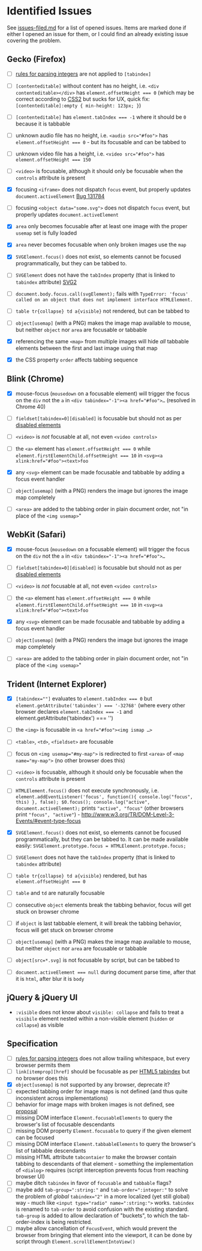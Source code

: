 # Identified Issues #

See [issues-filed.md](issues-filed.md) for a list of opened issues. Items are marked done if either I opened an issue for them, or I could find an already existing issue covering the problem.


## Gecko (Firefox) ##

* [ ] [rules for parsing integers](http://www.w3.org/TR/html5/infrastructure.html#rules-for-parsing-integers) are not applied to `[tabindex]`
* [ ] `[contenteditable]` without content has no height, i.e. `<div contenteditable></div>` has `element.offsetHeight === 0` (which may be correct according to [CSS2](http://www.w3.org/TR/CSS2/visudet.html#normal-block) but sucks for UX, quick fix: `[contenteditable]:empty { min-height: 123px; }`)
* [ ] `[contenteditable]` has `element.tabIndex === -1` where it should be `0` because it is tabbable
* [ ] unknown audio file has no height, i.e. `<audio src="#foo">` has `element.offsetHeight === 0` - but its focusable and can be tabbed to
* [ ] unknown video file has a height, i.e. `<video src="#foo">` has `element.offsetHeight === 150`
* [ ] `<video>` is focusable, although it should only be focusable when the `controls` attribute is present
* [x] focusing `<iframe>` does not dispatch `focus` event, but properly updates `document.activeElement` [Bug 131784](https://bugzilla.mozilla.org/show_bug.cgi?id=131784)
* [ ] focusing `<object data="some.svg">` does not dispatch `focus` event, but properly updates `document.activeElement`
* [x] `area` only becomes focusable after at least one image with the proper `usemap` set is fully loaded
* [x] `area` never becomes focusable when only broken images use the `map`
* [x] `SVGElement.focus()` does not exist, so elements cannot be focused programmatically, but they can be tabbed to.
* [ ] `SVGElement` does not have the `tabIndex` property (that is linked to `tabindex` attribute) [SVG2](https://svgwg.org/svg2-draft/interact.html#sequential-focus-navigation-and-the-tabindex-attribute)
* [ ] `document.body.focus.call(svgElement);` fails with `TypeError: 'focus' called on an object that does not implement interface HTMLElement.`
* [ ] `table tr{collapse} td a{visible}` not rendered, but can be tabbed to
* [ ] `object[usemap]` (with a PNG) makes the image map available to mouse, but neither `object` nor `area` are focusable or tabbable
* [x] referencing the same `<map>` from multiple images will hide *all* tabbable elements between the first and last image using that map
* [x] the CSS property `order` affects tabbing sequence


## Blink (Chrome) ##

* [x] mouse-focus (`mousedown` on a focusable element) will trigger the focus on the `div` not the `a` in `<div tabindex="-1"><a href="#foo">…` (resolved in Chrome 40)
* [ ] `fieldset[tabindex=0][disabled]` is focusable but should not as per [disabled elements](http://www.w3.org/TR/html5/disabled-elements.html#concept-element-disabled)
* [ ] `<video>` is *not* focusable at all, not even `<video controls>`
* [ ] the `<a>` element has `element.offsetHeight === 0` while `element.firstElementChild.offsetHeight === 10` in `<svg><a xlink:href="#foo"><text>foo`
* [x] any `<svg>` element can be made focusable and tabbable by adding a focus event handler
* [ ] `object[usemap]` (with a PNG) renders the image but ignores the image map completely
* [ ] `<area>` are added to the tabbing order in plain document order, not "in place of the `<img usemap>`"


## WebKit (Safari) ##

* [x] mouse-focus (`mousedown` on a focusable element) will trigger the focus on the `div` not the `a` in `<div tabindex="-1"><a href="#foo">…`
* [ ] `fieldset[tabindex=0][disabled]` is focusable but should not as per [disabled elements](http://www.w3.org/TR/html5/disabled-elements.html#concept-element-disabled)
* [ ] `<video>` is *not* focusable at all, not even `<video controls>`
* [ ] the `<a>` element has `element.offsetHeight === 0` while `element.firstElementChild.offsetHeight === 10` in `<svg><a xlink:href="#foo"><text>foo`
* [x] any `<svg>` element can be made focusable and tabbable by adding a focus event handler
* [ ] `object[usemap]` (with a PNG) renders the image but ignores the image map completely
* [ ] `<area>` are added to the tabbing order in plain document order, not "in place of the `<img usemap>`"


## Trident (Internet Explorer) ##

* [x] `[tabindex=""]` evaluates to `element.tabIndex === 0` but `element.getAttribute('tabindex') === '-32768'` (where every other browser declares `element.tabIndex === -1` and element.getAttribute('tabindex') === '')
* [ ] the `<img>` is focusable in `<a href="#foo"><img ismap …>`
* [ ] `<table>`, `<td>`, `<fieldset>` are focusable
* [ ] focus on `<img usemap="#my-map">` is redirected to first `<area>` of `<map name="my-map">` (no other browser does this)
* [ ] `<video>` is focusable, although it should only be focusable when the `controls` attribute is present
* [ ] `HTMLElement.focus()` does not execute synchronously, i.e. `element.addEventListener('focus', function(){ console.log("focus", this) }, false); $0.focus(); console.log("active", document.activeElement);` prints `"active", "focus"` (other browsers print `"focus", "active"`) - http://www.w3.org/TR/DOM-Level-3-Events/#event-type-focus
* [x] `SVGElement.focus()` does not exist, so elements cannot be focused programmatically, but they can be tabbed to. It can be made available easily: `SVGElement.prototype.focus = HTMLElement.prototype.focus;`
* [ ] `SVGElement` does not have the `tabIndex` property (that is linked to `tabindex` attribute)
* [ ] `table tr{collapse} td a{visible}` rendered, but has `element.offsetHeight === 0`
* [ ] `table` and `td` are naturally focusable
* [ ] consecutive `object` elements break the tabbing behavior, focus will get stuck on browser chrome
* [ ] if `object` is last tabbable element, it will break the tabbing behavior, focus will get stuck on browser chrome
* [ ] `object[usemap]` (with a PNG) makes the image map available to mouse, but neither `object` nor `area` are focusable or tabbable
* [ ] `object[src=*.svg]` is not focusable by script, but can be tabbed to
* [ ] `document.activeElement === null` during document parse time, after that it is `html`, after blur it is `body`


## jQuery & jQuery UI ##

* `:visible` does not know about `visible: collapse` and fails to treat a `visibile` element nested within a non-visible element (`hidden` or `collapse`) as visible


## Specification ##

* [ ] [rules for parsing integers](http://www.w3.org/TR/html5/infrastructure.html#rules-for-parsing-integers) does not allow trailing whitespace, but every browser permits them
* [ ] `link[itemprop][href]` should be focusable as per [HTML5 tabindex](http://www.w3.org/TR/html5/editing.html#sequential-focus-navigation-and-the-tabindex-attribute) but no browser does this
* [x] `object[usemap]` is not supported by any browser, deprecate it?
* [ ] expected tabbing order for image maps is not defined (and thus quite inconsistent across implementations)
* [ ] behavior for image maps with broken images is not defined, see [proposal](https://bugzilla.mozilla.org/show_bug.cgi?id=8131#c16)
* [ ] missing DOM interface `Element.focusableElements` to query the browser's list of focusable descendants
* [ ] missing DOM property `Element.focusable` to query if the given element can be focused
* [ ] missing DOM interface `Element.tabbableElements` to query the browser's list of tabbable descendants
* [ ] missing HTML attribute `tabcontaier` to make the browser contain tabbing to descendants of that element - something the implementation of `<dialog>` requires (script interception prevents focus from reaching browser UI)
* [ ] maybe ditch `tabindex` in favor of `focusable` and `tabbable` flags?
* [ ] maybe add `tab-group=":string:"` and `tab-order=":integer:"` to solve the problem of *global* `tabindex="2"` in a more localized (yet still global) way - much like `<input type="radio" name=":string:">` works. `tabindex` is renamed to `tab-order` to avoid confusion with the existing standard. `tab-group` is added to allow declaration of "buckets", to which the tab-order-index is being restricted.
* [ ] maybe allow cancellation of `FocusEvent`, which would prevent the browser from bringing that element into the viewport, it can be done by script through `Element.scrollElementIntoView()`
